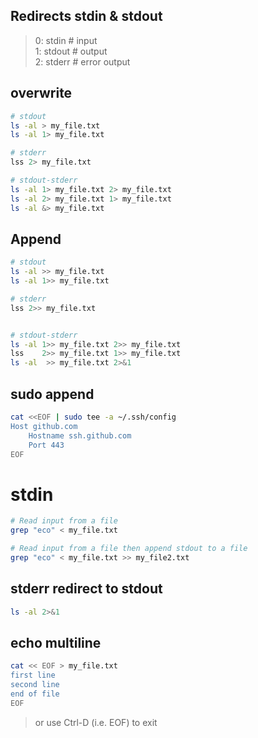 ## Redirects stdin & stdout
> 0: stdin     # input   
> 1: stdout    # output   
> 2: stderr    # error output    


## overwrite
```bash
# stdout
ls -al > my_file.txt
ls -al 1> my_file.txt

# stderr
lss 2> my_file.txt

# stdout-stderr
ls -al 1> my_file.txt 2> my_file.txt 
ls -al 2> my_file.txt 1> my_file.txt 
ls -al &> my_file.txt
```


## Append
```bash
# stdout
ls -al >> my_file.txt
ls -al 1>> my_file.txt

# stderr
lss 2>> my_file.txt


# stdout-stderr
ls -al 1>> my_file.txt 2>> my_file.txt 
lss    2>> my_file.txt 1>> my_file.txt 
ls -al  >> my_file.txt 2>&1
```


## sudo append
```bash
cat <<EOF | sudo tee -a ~/.ssh/config
Host github.com
    Hostname ssh.github.com
    Port 443
EOF
```


# stdin
```bash
# Read input from a file
grep "eco" < my_file.txt

# Read input from a file then append stdout to a file
grep "eco" < my_file.txt >> my_file2.txt
```


## stderr redirect to stdout
```bash
ls -al 2>&1
```


## echo multiline
```bash
cat << EOF > my_file.txt
first line
second line
end of file
EOF
```
> or use Ctrl-D (i.e. EOF) to exit
